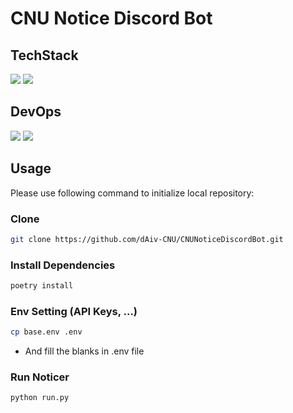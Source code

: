 # CNU Notice Discord Bot


## TechStack
<img src="https://img.shields.io/badge/python-3776AB?style=for-the-badge&logo=python&logoColor=white"> <img src="https://img.shields.io/badge/discord-5865F2?style=for-the-badge&logo=discord&logoColor=white"> 

## DevOps
<img src="https://img.shields.io/badge/dotenv-ECD53F?style=for-the-badge&logo=dotenv&logoColor=white"> <img src="https://img.shields.io/badge/poetry-60A5FA?style=for-the-badge&logo=poetry&logoColor=white">


## Usage
Please use following command to initialize local repository:

### Clone
```bash
git clone https://github.com/dAiv-CNU/CNUNoticeDiscordBot.git
```

### Install Dependencies
```bash
poetry install
```

### Env Setting (API Keys, ...)
```bash
cp base.env .env
```
- And fill the blanks in .env file

### Run Noticer
```bash
python run.py
```
